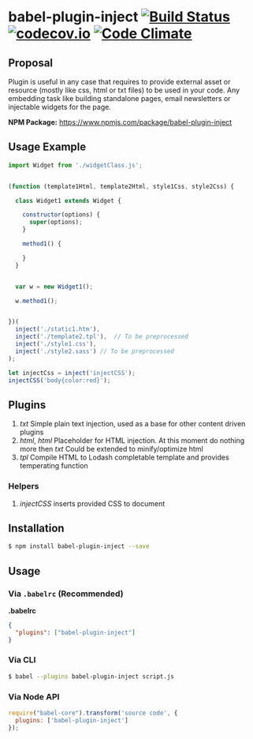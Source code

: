 # babel-plugin-inject [![Build Status][travis-image]][travis-url][![codecov.io][codecov-image]][codecov-url] [![Code Climate][codeclimate-image]][codeclimate-url]

[codecov-image]: https://codecov.io/github/ialpert/babel-plugin-inject/coverage.svg?branch=master
[codecov-url]: https://codecov.io/github/ialpert/babel-plugin-inject?branch=master
[travis-url]: http://travis-ci.org/ialpert/babel-plugin-inject
[travis-image]: http://travis-ci.org/ialpert/babel-plugin-inject.svg?branch=master

[codeclimate-image]: https://codeclimate.com/github/ialpert/babel-plugin-inject/badges/gpa.svg
[codeclimate-url]: https://codeclimate.com/github/ialpert/babel-plugin-inject

## Proposal

Plugin is useful in any case that requires to provide external asset or resource (mostly like css, html or txt files) 
to be used in your code. Any embedding task like building standalone pages, email newsletters or injectable widgets for the page.

**NPM Package:** https://www.npmjs.com/package/babel-plugin-inject

## Usage Example 


```javascript
import Widget from './widgetClass.js';


(function (template1Html, template2Html, style1Css, style2Css) {

  class Widget1 extends Widget {

    constructor(options) {
      super(options);
    }

    method1() {

    }
  }


  var w = new Widget1();

  w.method1();


})(
  inject('./static1.htm'),
  inject('./template2.tpl'),  // To be preprocessed
  inject('./style1.css'),
  inject('./style2.sass') // To be preprocessed
);
```

```javascript
let injectCss = inject('injectCSS');
injectCSS('body{color:red}');
```

## Plugins

1. *txt* Simple plain text injection, used as a base for other content driven plugins
2. *html*, *html* Placeholder for HTML injection. At this moment do nothing more then *txt* Could be extended to minify/optimize html
3. *tpl* Compile HTML to Lodash completable template and provides temperating function


### Helpers

1. *injectCSS* inserts provided CSS to document


## Installation

```sh
$ npm install babel-plugin-inject --save
```

## Usage

### Via `.babelrc` (Recommended)

**.babelrc**

```json
{
  "plugins": ["babel-plugin-inject"]
}
```

### Via CLI

```sh
$ babel --plugins babel-plugin-inject script.js
```

### Via Node API

```javascript
require("babel-core").transform('source code', {
  plugins: ['babel-plugin-inject']
});
```
